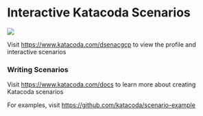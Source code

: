 # Interactive Katacoda Scenarios

[![](http://shields.katacoda.com/katacoda/dsenacgcp/count.svg)](https://www.katacoda.com/dsenacgcp "Get your profile on Katacoda.com")

Visit https://www.katacoda.com/dsenacgcp to view the profile and interactive scenarios

### Writing Scenarios
Visit https://www.katacoda.com/docs to learn more about creating Katacoda scenarios

For examples, visit https://github.com/katacoda/scenario-example
